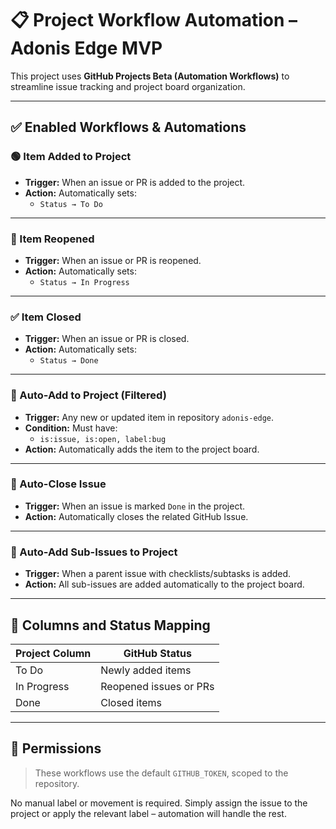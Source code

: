 # 📋 Project Workflow Automation – Adonis Edge MVP

This project uses **GitHub Projects Beta (Automation Workflows)** to streamline issue tracking and project board organization.

---

## ✅ Enabled Workflows & Automations

### 🟢 Item Added to Project
- **Trigger:** When an issue or PR is added to the project.
- **Action:** Automatically sets:
  - `Status → To Do`

---

### 🔁 Item Reopened
- **Trigger:** When an issue or PR is reopened.
- **Action:** Automatically sets:
  - `Status → In Progress`

---

### ✅ Item Closed
- **Trigger:** When an issue or PR is closed.
- **Action:** Automatically sets:
  - `Status → Done`

---

### 🐞 Auto-Add to Project (Filtered)
- **Trigger:** Any new or updated item in repository `adonis-edge`.
- **Condition:** Must have:
  - `is:issue, is:open, label:bug`
- **Action:** Automatically adds the item to the project board.

---

### 🔄 Auto-Close Issue
- **Trigger:** When an issue is marked `Done` in the project.
- **Action:** Automatically closes the related GitHub Issue.

---

### 🧩 Auto-Add Sub-Issues to Project
- **Trigger:** When a parent issue with checklists/subtasks is added.
- **Action:** All sub-issues are added automatically to the project board.

---

## 📌 Columns and Status Mapping

| Project Column   | GitHub Status         |
|------------------|----------------------|
| To Do            | Newly added items    |
| In Progress      | Reopened issues or PRs |
| Done             | Closed items         |

---

## 🔐 Permissions

> These workflows use the default `GITHUB_TOKEN`, scoped to the repository.

No manual label or movement is required. Simply assign the issue to the project or apply the relevant label – automation will handle the rest.

